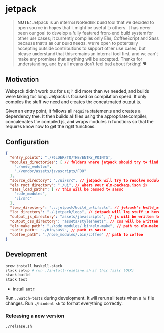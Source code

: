 jetpack
=======

> **NOTE:** Jetpack is an internal NoRedInk build tool that we decided to open source in hopes that it might be useful to others. It has never been our goal to develop a fully featured front-end build system for other use cases; it currently compiles only Elm, CoffeeScript and Sass because that's all our build needs. We're open to potentially accepting outside contributions to support other use cases, but please understand that this remains an internal tool first, and we can't make any promises that anything will be accepted. Thanks for understanding, and by all means don't feel bad about forking! ❤️

Motivation
----------

Webpack didn't work out for us; it did more than we needed, and builds were taking too long.
Jetpack is focused on compilation speed. It only compiles the stuff we need and creates the concatenated output js.

Given an entry point, it follows all `require` statements and creates a dependency tree. It then builds all files using the appropriate compiler, concatenates the compiled js, and wraps modules in functions so that the requires know how to get the right functions.


Configuration
-------------

```json
{
  "entry_points": "./FOLDER/TO/THE/ENTRY_POINTS",
  "modules_directories": [ // folders where jetpack should try to find modules
    "./node_modules",
    "./vendor/assets/javascripts/FOO"
  ],
  "source_directory": "./ui/src", // jetpack will try to resolve modules in source_directory before checking in modules_directories
  "elm_root_directory": "./ui", // where your elm-package.json is
  "sass_load_paths": [ // this will be passed to sassc
    "node_modules",
    "ui/src"
  ],
  "temp_directory": "./.jetpack/build_artifacts", // jetpack's build_artifacts will be here
  "log_directory": "./.jetpack/logs", // jetpack will log stuff in here
  "output_js_directory": "assets/javascripts", // js will be written to this folder
  "output_css_directory": "assets/stylesheets", // css will be written to this folder
  "elm_make_path": "./node_modules/.bin/elm-make", // path to elm-make
  "sassc_path": "./bin/sass", // path to sassc
  "coffee_path": "./node_modules/.bin/coffee" // path to coffee
}
```

## Development

```bash
brew install haskell-stack
stack setup # run ./install-readline.sh if this fails (OSX)
stack build
stack test
```

* install [`entr`](http://entrproject.org/)

Run `./watch-tests` during development. It will rerun all tests when a `hs` file changes.
Run `./hindent.sh` to format everything correctly.

### Releasing a new version

```bash
./release.sh
```
